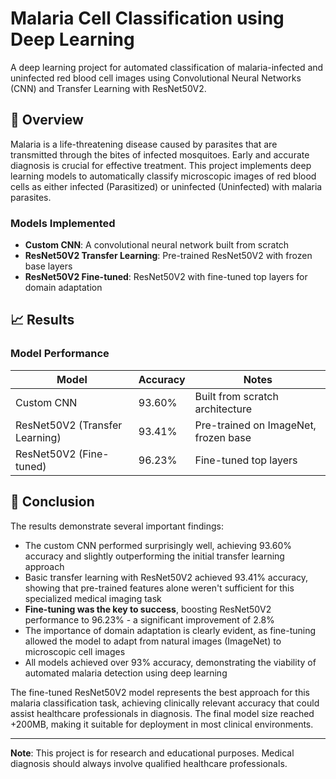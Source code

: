 # Malaria Cell Classification using Deep Learning

A deep learning project for automated classification of malaria-infected and uninfected red blood cell images using Convolutional Neural Networks (CNN) and Transfer Learning with ResNet50V2.

## 🔬 Overview

Malaria is a life-threatening disease caused by parasites that are transmitted through the bites of infected mosquitoes. Early and accurate diagnosis is crucial for effective treatment. This project implements deep learning models to automatically classify microscopic images of red blood cells as either infected (Parasitized) or uninfected (Uninfected) with malaria parasites.

### Models Implemented

- **Custom CNN**: A convolutional neural network built from scratch
- **ResNet50V2 Transfer Learning**: Pre-trained ResNet50V2 with frozen base layers
- **ResNet50V2 Fine-tuned**: ResNet50V2 with fine-tuned top layers for domain adaptation

## 📈 Results

### Model Performance

| Model                          | Accuracy | Notes                                |
| ------------------------------ | -------- | ------------------------------------ |
| Custom CNN                     | 93.60%   | Built from scratch architecture      |
| ResNet50V2 (Transfer Learning) | 93.41%   | Pre-trained on ImageNet, frozen base |
| ResNet50V2 (Fine-tuned)        | 96.23%   | Fine-tuned top layers                |

## 🎯 Conclusion

The results demonstrate several important findings:

- The custom CNN performed surprisingly well, achieving 93.60% accuracy and slightly outperforming the initial transfer learning approach
- Basic transfer learning with ResNet50V2 achieved 93.41% accuracy, showing that pre-trained features alone weren't sufficient for this specialized medical imaging task
- **Fine-tuning was the key to success**, boosting ResNet50V2 performance to 96.23% - a significant improvement of 2.8%
- The importance of domain adaptation is clearly evident, as fine-tuning allowed the model to adapt from natural images (ImageNet) to microscopic cell images
- All models achieved over 93% accuracy, demonstrating the viability of automated malaria detection using deep learning

The fine-tuned ResNet50V2 model represents the best approach for this malaria classification task, achieving clinically relevant accuracy that could assist healthcare professionals in diagnosis. The final model size reached +200MB, making it suitable for deployment in most clinical environments.

---

**Note**: This project is for research and educational purposes. Medical diagnosis should always involve qualified healthcare professionals.
